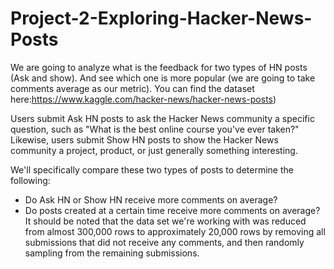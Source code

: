 # Project-2-Exploring-Hacker-News-Posts

We are going to analyze what is the feedback for two types of HN posts (Ask and show). And see which one is more popular (we are going to take comments average as our metric). You can find the dataset here:https://www.kaggle.com/hacker-news/hacker-news-posts)

Users submit Ask HN posts to ask the Hacker News community a specific question, such as "What is the best online course you've ever taken?" Likewise, users submit Show HN posts to show the Hacker News community a project, product, or just generally something interesting.

We'll specifically compare these two types of posts to determine the following:

* Do Ask HN or Show HN receive more comments on average?
* Do posts created at a certain time receive more comments on average?
It should be noted that the data set we're working with was reduced from almost 300,000 rows to approximately 20,000 rows by removing all submissions that did not receive any comments, and then randomly sampling from the remaining submissions.
